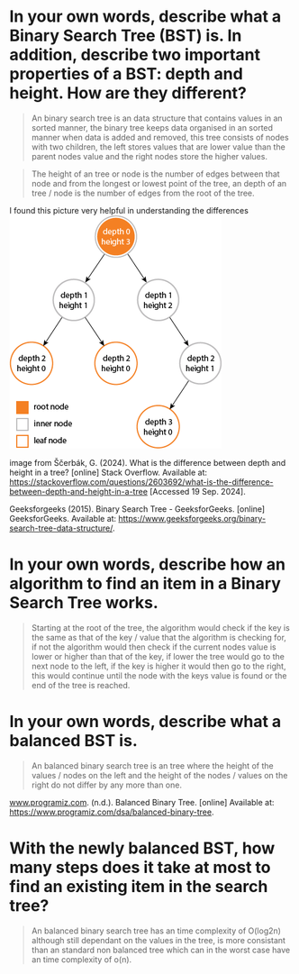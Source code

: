 # In your own words, describe what a Binary Search Tree (BST) is. In addition, describe two important properties of a BST: depth and height. How are they different?
> An binary search tree is an data structure that contains values in an sorted manner, the binary tree keeps data organised in an sorted manner when data is added and removed, this tree consists of nodes with two children, the left stores values that are lower value than the parent nodes value and the right nodes store the higher values.

> The height of an tree or node is the number of edges between that node and from the longest or lowest point of the tree, an depth of an tree / node is the number of edges from the root of the tree.

I found this picture very helpful in understanding the differences ![alt text](image.png)

image from Ščerbák, G. (2024). What is the difference between depth and height in a tree? [online] Stack Overflow. Available at: https://stackoverflow.com/questions/2603692/what-is-the-difference-between-depth-and-height-in-a-tree [Accessed 19 Sep. 2024].

Geeksforgeeks (2015). Binary Search Tree - GeeksforGeeks. [online] GeeksforGeeks. Available at: https://www.geeksforgeeks.org/binary-search-tree-data-structure/.

# In your own words, describe how an algorithm to find an item in a Binary Search Tree works.
> Starting at the root of the tree, the algorithm would check if the key is the same as that of the key / value that the algorithm is checking for, if not the algorithm would then check if the current nodes value is lower or higher than that of the key, if lower the tree would go to the next node to the left, if the key is higher it would then go to the right, this would continue until the node with the keys value is found or the end of the tree is reached.

# In your own words, describe what a balanced BST is. 
> An balanced binary search tree is an tree where the height of the values / nodes on the left and the height of the nodes / values on the right do not differ by any more than one.

www.programiz.com. (n.d.). Balanced Binary Tree. [online] Available at: https://www.programiz.com/dsa/balanced-binary-tree.

# With the newly balanced BST, how many steps does it take at most to find an existing item in the search tree?
> An balanced binary search tree has an time complexity of O(log2n) although still dependant on the values in the tree, is more consistant than an standard non balanced tree which can in the worst case have an time complexity of o(n).